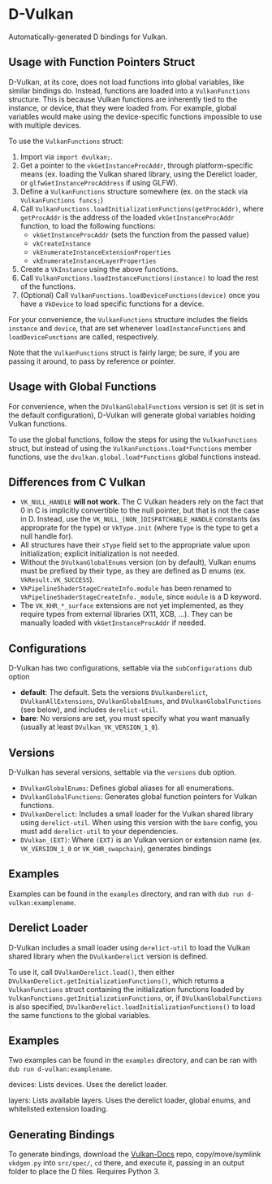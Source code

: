 D-Vulkan
========

Automatically-generated D bindings for Vulkan.

Usage with Function Pointers Struct
-----------------------------------

D-Vulkan, at its core, does not load functions into global variables, like similar bindings do.
Instead, functions are loaded into a `VulkanFunctions` structure. This is because Vulkan functions
are inherently tied to the instance, or device, that they were loaded from. For example, global
variables would make using the device-specific functions impossible to use with multiple devices.

To use the `VulkanFunctions` struct:

1. Import via `import dvulkan;`.
2. Get a pointer to the `vkGetInstanceProcAddr`, through platform-specific means (ex. loading the
   Vulkan shared library, using the Derelict loader, or `glfwGetInstanceProcAddress` if using GLFW).
3. Define a `VulkanFunctions` structure somewhere (ex. on the stack via `VulkanFunctions funcs;`)
3. Call `VulkanFunctions.loadInitializationFunctions(getProcAddr)`, where `getProcAddr` is the
   address of the loaded `vkGetInstanceProcAddr` function, to load the following functions:
	* `vkGetInstanceProcAddr` (sets the function from the passed value)
	* `vkCreateInstance`
	* `vkEnumerateInstanceExtensionProperties`
	* `vkEnumerateInstanceLayerProperties`
4. Create a `VkInstance` using the above functions.
5. Call `VulkanFunctions.loadInstanceFunctions(instance)` to load the rest of the functions.
6. (Optional) Call `VulkanFunctions.loadDeviceFunctions(device)` once you have a `VkDevice` to load
   specific functions for a device.

For your convenience, the `VulkanFunctions` structure includes the fields `instance` and `device`,
that are set whenever `loadInstanceFunctions` and `loadDeviceFunctions` are called, respectively.

Note that the `VulkanFunctions` struct is fairly large; be sure, if you are passing it around, to
pass by reference or pointer.

Usage with Global Functions
---------------------------

For convenience, when the `DVulkanGlobalFunctions` version is set (it is set in the default
configuration), D-Vulkan will generate global variables holding Vulkan functions.

To use the global functions, follow the steps for using the `VulkanFunctions` struct, but instead of
using the `VulkanFunctions.load*Functions` member functions, use the `dvulkan.global.load*Functions`
global functions instead.

Differences from C Vulkan
-------------------------

* `VK_NULL_HANDLE` **will not work.** The C Vulkan headers rely on the fact that 0 in C is implicitly
  convertible to the null pointer, but that is not the case in D. Instead, use the
  `VK_NULL_[NON_]DISPATCHABLE_HANDLE` constants (as approprate for the type) or `VkType.init`
  (where `Type` is the type to get a null handle for).
* All structures have their `sType` field set to the appropriate value upon initialization; explicit
  initialization is not needed.
* Without the `DVulkanGlobalEnums` version (on by default), Vulkan enums must be prefixed by their
  type, as they are defined as D enums (ex. `VkResult.VK_SUCCESS`).
* `VkPipelineShaderStageCreateInfo.module` has been renamed to
  `VkPipelineShaderStageCreateInfo._module`, since `module` is a D keyword.
* The `VK_KHR_*_surface` extensions are not yet implemented, as they require types from external
  libraries (X11, XCB, ...). They can be manually loaded with `vkGetInstanceProcAddr` if needed.

Configurations
--------------

D-Vulkan has two configurations, settable via the `subConfigurations` dub option

* __default__: The default. Sets the versions `DVulkanDerelict`, `DVulkanAllExtensions`,
  `DVulkanGlobalEnums`, and `DVulkanGlobalFunctions` (see below), and includes `derelict-util`.
* __bare__: No versions are set, you must specify what you want manually (usually at least
  `DVulkan_VK_VERSION_1_0`).

Versions
--------

D-Vulkan has several versions, settable via the `versions` dub option.

* `DVulkanGlobalEnums`: Defines global aliases for all enumerations.
* `DVulkanGlobalFunctions`: Generates global function pointers for Vulkan functions.
* `DVulkanDerelict`: Includes a small loader for the Vulkan shared library using `derelict-util`.
  When using this version with the `bare` config, you must add `derelict-util` to your dependencies.
* `DVulkan_(EXT)`: Where `(EXT)` is an Vulkan version or extension name (ex. `VK_VERSION_1_0` or
  `VK_KHR_swapchain`), generates bindings 

Examples
--------

Examples can be found in the `examples` directory, and ran with `dub run d-vulkan:examplename`.

Derelict Loader
---------------

D-Vulkan includes a small loader using `derelict-util` to load the Vulkan shared library when the
`DVulkanDerelict` version is defined.

To use it, call `DVulkanDerelict.load()`, then either `DVulkanDerelict.getInitializationFunctions()`,
which returns a `VulkanFunctions` struct containing the initialization functions loaded by
`VulkanFunctions.getInitializationFunctions`, or, if `DVulkanGlobalFunctions` is also specified,
`DVulkanDerelict.loadInitializationFunctions()` to load the same functions to the global variables.

Examples
--------

Two examples can be found in the `examples` directory, and can be ran with
`dub run d-vulkan:examplename`.

devices: Lists devices. Uses the derelict loader.

layers: Lists available layers. Uses the derelict loader, global enums, and whitelisted extension
loading.

Generating Bindings
-------------------

To generate bindings, download the [Vulkan-Docs](https://github.com/KhronosGroup/Vulkan-Docs) repo,
copy/move/symlink `vkdgen.py` into `src/spec/`, `cd` there, and execute it, passing in an output
folder to place the D files. Requires Python 3.
